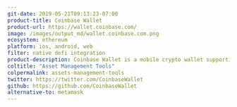```yaml
---
git-date: 2019-05-21T09:13:23-07:00
product-title: Coinbase Wallet
product-url: https://wallet.coinbase.com/
image: /images/output_md/wallet.coinbase.com.png
ecosystem: ethereum
platform: ios, android, web
filter: native defi integration
product-description: Coinbase Wallet is a mobile crypto wallet supporting multicoin assets as well as ERC-20 tokens and ERC-721 collectibles. Coinbase Wallet also provides access to Web 3 Decentralized Applications (dApps) powered by Ethereum smart contracts.
coltitle: "Asset Management Tools"
colpermalink: assets-management-tools
twitter: https://twitter.com/CoinbaseWallet
github: https://github.com/CoinbaseWallet
alternative-to: metamask
---
```

